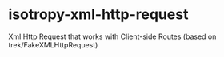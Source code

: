# isotropy-xml-http-request
Xml Http Request that works with Client-side Routes (based on trek/FakeXMLHttpRequest)
